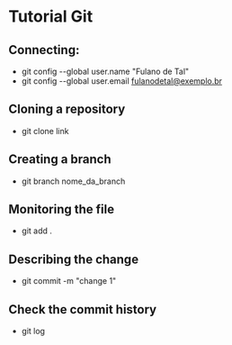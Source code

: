 # Tutorial Git

## Connecting:

* git config --global user.name "Fulano de Tal"
* git config --global user.email fulanodetal@exemplo.br


## Cloning a repository

* git clone link


## Creating a branch

* git branch nome_da_branch

## Monitoring the file

* git add .

## Describing the change

* git commit -m "change 1"

## Check the commit history

* git log


